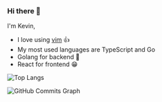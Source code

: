 ### Hi there 👋

I'm Kevin, 
- I love using [vim](https://www.vim.org/) 👍
- My most used languages are TypeScript and Go
- Golang for backend 💪
- React for frontend 😁

![Top Langs](https://github-readme-stats.vercel.app/api/top-langs/?username=kevinliao852&hide=html,css&&langs_count=6)
<!--
![GitHub Commits Graph](https://activity-graph.herokuapp.com/graph?username=kevinliao852&bg_color=3f3f46&color=e4e4e7&line=0891b2&point=ffffff&area_color=1c1917&area=true&hide_border=true&custom_title=GitHub%20Commits%20Graph)
-->
![GitHub Commits Graph](https://github-readme-activity-graph.cyclic.app/graph?username=kevinliao852&theme=tokyo-night)
<!--
**kevinliao852/kevinliao852** is a ✨ _special_ ✨ repository because its `README.md` (this file) appears on your GitHub profile.

Here are some ideas to get you started:

- 🔭 I’m currently working on ...
- 🌱 I’m currently learning ...
- 👯 I’m looking to collaborate on ...
- 🤔 I’m looking for help with ...
- 💬 Ask me about ...
- 📫 How to reach me: ...
- 😄 Pronouns: ...
- ⚡ Fun fact: ...
-->
